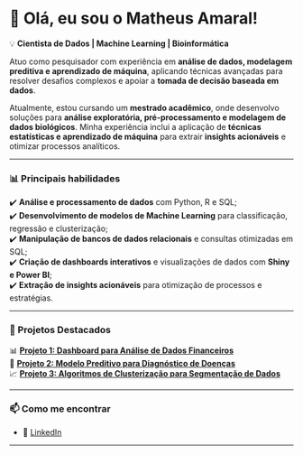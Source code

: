 # 👋 Olá, eu sou o Matheus Amaral!  

💡 **Cientista de Dados | Machine Learning | Bioinformática**  

Atuo como pesquisador com experiência em **análise de dados, modelagem preditiva e aprendizado de máquina**, aplicando técnicas avançadas para resolver desafios complexos e apoiar a **tomada de decisão baseada em dados**.  

Atualmente, estou cursando um **mestrado acadêmico**, onde desenvolvo soluções para **análise exploratória, pré-processamento e modelagem de dados biológicos**. Minha experiência inclui a aplicação de **técnicas estatísticas e aprendizado de máquina** para extrair **insights acionáveis** e otimizar processos analíticos.  

---

### 📊 Principais habilidades  
✔️ **Análise e processamento de dados** com Python, R e SQL;  
✔️ **Desenvolvimento de modelos de Machine Learning** para classificação, regressão e clusterização;  
✔️ **Manipulação de bancos de dados relacionais** e consultas otimizadas em SQL;  
✔️ **Criação de dashboards interativos** e visualizações de dados com **Shiny e Power BI**;  
✔️ **Extração de insights acionáveis** para otimização de processos e estratégias.  

---

### 📂 Projetos Destacados  
📊 **[Projeto 1: Dashboard para Análise de Dados Financeiros](#)**  
🤖 **[Projeto 2: Modelo Preditivo para Diagnóstico de Doenças](#)**  
📈 **[Projeto 3: Algoritmos de Clusterização para Segmentação de Dados](#)**  

---

### 📫 Como me encontrar  
- 💼 [LinkedIn](https://www.linkedin.com/in/maatheusamaral/)

---
